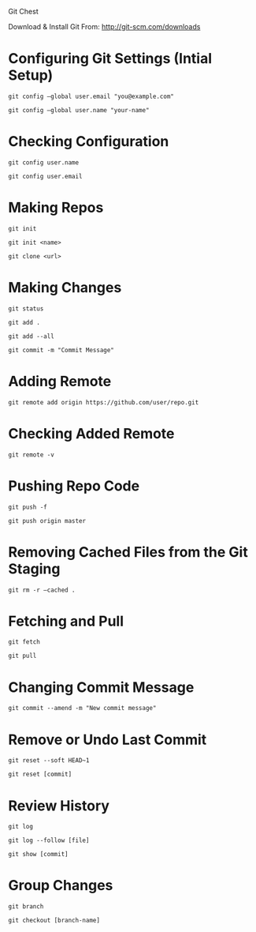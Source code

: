 
Git Chest


Download & Install Git From: http://git-scm.com/downloads

# Configuring Git Settings (Intial Setup) 

`git config —global user.email "you@example.com"`

`git config —global user.name "your-name"`


# Checking Configuration

`git config user.name`

`git config user.email`


# Making Repos

`git init`

`git init <name>`

`git clone <url>`


# Making Changes

`git status`

`git add .`

`git add --all`

`git commit -m "Commit Message"`


# Adding Remote 

`git remote add origin https://github.com/user/repo.git`

# Checking Added Remote

`git remote -v`


# Pushing Repo Code


`git push -f`

`git push origin master `


# Removing Cached Files from the Git Staging 

`git rm -r —cached .`


# Fetching and Pull

`git fetch`

`git pull `


# Changing Commit Message

`git commit --amend -m "New commit message"`

# Remove or Undo Last Commit

`git reset --soft HEAD~1`

`git reset [commit]`


# Review History

`git log`

 `git log --follow [file]`

 `git show [commit]`


# Group Changes

 `git branch`

 `git checkout [branch-name]`

